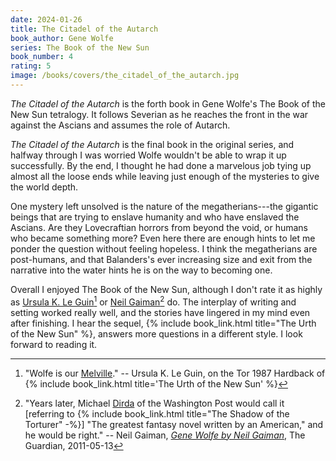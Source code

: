 ```yaml
---
date: 2024-01-26
title: The Citadel of the Autarch
book_author: Gene Wolfe
series: The Book of the New Sun
book_number: 4
rating: 5
image: /books/covers/the_citadel_of_the_autarch.jpg
---
```


<cite class="book-title">The Citadel of the Autarch</cite> is the forth book
in Gene Wolfe's The Book of the New Sun tetralogy. It follows Severian as he
reaches the front in the war against the Ascians and assumes the role of
Autarch.

<cite class="book-title">The Citadel of the Autarch</cite> is the final book
in the original series, and halfway through I was worried Wolfe wouldn't be
able to wrap it up successfully. By the end, I thought he had done a marvelous
job tying up almost all the loose ends while leaving just enough of the
mysteries to give the world depth.

One mystery left unsolved is the nature of the megatherians---the gigantic
beings that are trying to enslave humanity and who have enslaved the Ascians.
Are they Lovecraftian horrors from beyond the void, or humans who became
something more? Even here there are enough hints to let me ponder the question
without feeling hopeless. I think the megatherians are post-humans, and that
Balanders's ever increasing size and exit from the narrative into the water
hints he is on the way to becoming one.

Overall I enjoyed The Book of the New Sun, although I don't rate it as highly
as [Ursula K. Le Guin][lg][^melville] or [Neil Gaiman][ng][^best] do. The
interplay of writing and setting worked really well, and the stories have
lingered in my mind even after finishing. I hear the sequel, {% include
book_link.html title="The Urth of the New Sun" %}, answers more questions in a
different style. I look forward to reading it.

[lg]: https://en.wikipedia.org/wiki/Ursula_K._Le_Guin

[^melville]:
    "Wolfe is our [Melville][melville]." -- Ursula K. Le Guin, on the Tor 1987
    Hardback of {% include book_link.html title='The Urth of the New Sun' %}

[melville]: https://en.wikipedia.org/wiki/Herman_Melville
[ng]: https://en.wikipedia.org/wiki/Neil_Gaiman

[^best]:
    "Years later, Michael [Dirda][dirda] of the Washington Post would call it
    [referring to {% include book_link.html title="The Shadow of the Torturer" -%}] "The greatest fantasy novel written by an American," and he
    would be right." -- Neil Gaiman, [_Gene Wolfe by Neil Gaiman_][guardian],
    The Guardian, 2011-05-13

[dirda]: https://en.wikipedia.org/wiki/Michael_Dirda
[guardian]: https://www.theguardian.com/books/2011/may/13/gene-wolfe-hero-neil-gaiman-sf
